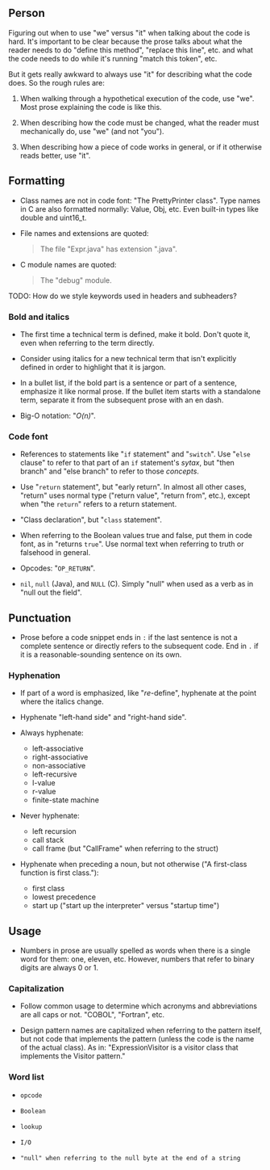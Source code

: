 ## Person

Figuring out when to use "we" versus "it" when talking about the code is hard.
It's important to be clear because the prose talks about what the reader needs
to do "define this method", "replace this line", etc. and what the code needs
to do while it's running "match this token", etc.

But it gets really awkward to always use "it" for describing what the code does.
So the rough rules are:

1.  When walking through a hypothetical execution of the code, use "we". Most
    prose explaining the code is like this.

2.  When describing how the code must be changed, what the reader must
    mechanically do, use "we" (and not "you").

3.  When describing how a piece of code works in general, or if it otherwise
    reads better, use "it".

## Formatting

*   Class names are not in code font: "The PrettyPrinter class". Type names in C
    are also formatted normally: Value, Obj, etc. Even built-in types like
    double and uint16_t.

*   File names and extensions are quoted:

    > The file "Expr.java" has extension ".java".

*   C module names are quoted:

    > The "debug" module.

TODO: How do we style keywords used in headers and subheaders?

### Bold and italics

*   The first time a technical term is defined, make it bold. Don't quote it,
    even when referring to the term directly.

*   Consider using italics for a new technical term that isn't explicitly
    defined in order to highlight that it is jargon.

*   In a bullet list, if the bold part is a sentence or part of a sentence,
    emphasize it like normal prose. If the bullet item starts with a standalone
    term, separate it from the subsequent prose with an en dash.

*   Big-O notation: "*O(n)*".

### Code font

*   References to statements like "`if` statement" and "`switch`". Use "`else`
    clause" to refer to that part of an `if` statement's *sytax*, but "then
    branch" and "else branch" to refer to those *concepts*.

*   Use "`return` statement", but "early return". In almost all other cases,
    "return" uses normal type ("return value", "return from", etc.), except when
    "the `return`" refers to a return statement.

*   "Class declaration", but "`class` statement".

*   When referring to the Boolean values true and false, put them in code font,
    as in "returns `true`". Use normal text when referring to truth or falsehood
    in general.

*   Opcodes: "`OP_RETURN`".

*   `nil`, `null` (Java), and `NULL` (C). Simply "null" when used as a verb as
    in "null out the field".

## Punctuation

*   Prose before a code snippet ends in `:` if the last sentence is not a
    complete sentence or directly refers to the subsequent code. End in `.` if
    it is a reasonable-sounding sentence on its own.

### Hyphenation

*   If part of a word is emphasized, like "*re*-define", hyphenate at the point
    where the italics change.

*   Hyphenate "left-hand side" and "right-hand side".

*   Always hyphenate:

    *   left-associative
    *   right-associative
    *   non-associative
    *   left-recursive
    *   l-value
    *   r-value
    *   finite-state machine

*   Never hyphenate:

    *    left recursion
    *    call stack
    *    call frame (but "CallFrame" when referring to the struct)

*   Hyphenate when preceding a noun, but not otherwise ("A first-class function
    is first class."):

    *    first class
    *    lowest precedence
    *    start up ("start up the interpreter" versus "startup time")

## Usage

*   Numbers in prose are usually spelled as words when there is a single word
    for them: one, eleven, etc. However, numbers that refer to binary digits are
    always 0 or 1.

### Capitalization

*   Follow common usage to determine which acronyms and abbreviations are all
    caps or not. "COBOL", "Fortran", etc.

*   Design pattern names are capitalized when referring to the pattern itself,
    but not code that implements the pattern (unless the code is the name of the
    actual class). As in: "ExpressionVisitor is a visitor class that implements
    the Visitor pattern."

### Word list

*     opcode
*     Boolean
*     lookup
*     I/O
*     "null" when referring to the null byte at the end of a string
